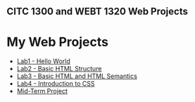 ## CITC 1300 and WEBT 1320 Web Projects
<h1>My Web Projects</h1>

<ul>
    <li><a href="Lab1/index.html" target="_blank">Lab1 - Hello World</a></li>
    <li><a href="Lab2/index.html" target="_blank">Lab2 - Basic HTML Structure</a></li>
    <li><a href="Lab3/index.html" target="_blank">Lab3 - Basic HTML and HTML Semantics</a></li>
    <li><a href="Lab4/index.html" target="_blank">Lab4 - Introduction to CSS</a></li>
    <li><a href="midterm/midterm.html" target="_blank">Mid-Term Project</a></li>
</ul>    


